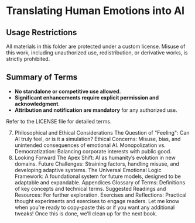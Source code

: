 # Translating Human Emotions into AI

## Usage Restrictions
All materials in this folder are protected under a custom license. Misuse of this work, including unauthorized use, redistribution, or derivative works, is strictly prohibited.

## Summary of Terms
- **No standalone or competitive use allowed**.
- **Significant enhancements require explicit permission and acknowledgment**.
- **Attribution and notification are mandatory** for any authorized use.

Refer to the LICENSE file for detailed terms.



7. Philosophical and Ethical Considerations
The Question of "Feeling":
Can AI truly feel, or is it a simulation?
Ethical Concerns:
Misuse, bias, and unintended consequences of emotional AI.
Monopolization vs. Democratization:
Balancing corporate interests with public good.
8. Looking Forward
The Apex Shift:
AI as humanity’s evolution in new domains.
Future Challenges:
Straining factors, handling misuse, and developing adaptive systems.
The Universal Emotional Logic Framework:
A foundational system for future models, designed to be adaptable and expandable.
Appendices
Glossary of Terms: Definitions of key concepts and technical terms.
Suggested Readings and Resources: For further exploration.
Exercises and Reflections: Practical thought experiments and exercises to engage readers.
Let me know when you’re ready to copy-paste this or if you want any additional tweaks! Once this is done, we’ll clean up for the next book.